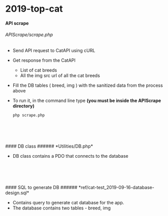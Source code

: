 # 2019-top-cat

#### API scrape 
###### *APIScrape/scrape.php*

* Send API request to CatAPI using cURL

* Get response from the CatAPI
    * List of cat breeds
    * All the img src url of all the cat breeds
    
* Fill the DB tables ( breed, img ) with the sanitized data from the process above

* To run it, in the command line type 
**(you must be inside the APIScrape directory)**

    ``` php scrape.php ```
<br />
<br />
<br />
<br />
#### DB class 
###### *Utilities/DB.php*

* DB class contains a PDO that connects to the database
<br />
<br />
<br />
<br />
#### SQL to generate DB 
###### *ref/cat-test_2019-09-16-database-design.sql*

* Contains query to generate cat database for the app.
* The database contains two tables - breed, img
